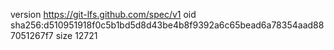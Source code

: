 version https://git-lfs.github.com/spec/v1
oid sha256:d510951918f0c5b1bd5d8d43be4b8f9392a6c65bead6a78354aad887051267f7
size 12721
